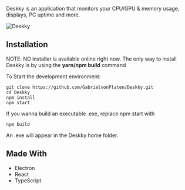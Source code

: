 Deskky is an application that monitors your CPU/GPU & memory usage, displays, PC uptime and more.

![Deskky](https://i.imgur.com/6MK2YJF.png)

## Installation
NOTE: NO installer is available online right now. The only way to install Deskky is by using the **yarn/npm build** command

To Start the development environment:
```
git clone https://github.com/GabrielvonPlaten/Deskky.git
cd Deskky
npm install
npm start
```
If you wanna build an executable .exe, replace npm start with 
```
npm build
```
An .exe will appear in the Deskky home folder.

## Made With
* Electron
* React
* TypeScript
